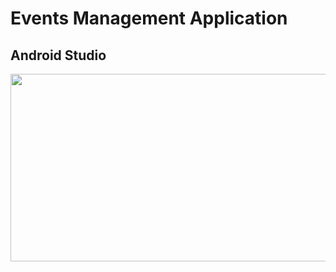 # Events Management Application 
## Android Studio

[<img src="https://img.youtube.com/vi/<add_path>/maxresdefault.jpg" width="600" height="300"/>](https://www.youtube.com/embed/<add_path>)
